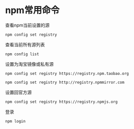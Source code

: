 # npm常用命令

查看npm当前设置的源

`npm config set registry`

查看当前所有源列表

`npm config list`

设置为淘宝镜像或私有源

`npm config set registry https://registry.npm.taobao.org`

`npm config set registry http://registry.npmmirror.com`

设置回官方源

`npm config set registry https://registry.npmjs.org`

登录

`npm login`